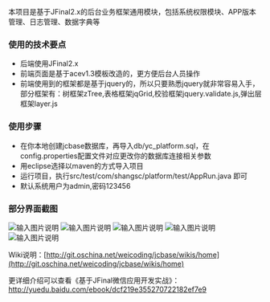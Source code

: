 本项目是基于JFinal2.x的后台业务框架通用模块，包括系统权限模块、APP版本管理、日志管理、数据字典等
### 使用的技术要点
- 后端使用JFinal2.x
- 前端页面是基于acev1.3模板改造的，更方便后台人员操作
- 前端使用到的框架都是基于jquery的，所以只要熟悉jquery就非常容易入手，部分框架有：树框架zTree,表格框架jqGrid,校验框架jquery.validate.js,弹出层框架layer.js

### 使用步骤

- 在你本地创建jcbase数据库，再导入db/yc_platform.sql，在config.properties配置文件对应更改你的数据库连接相关参数
- 用eclipse选择以maven的方式导入项目
- 运行项目，执行src/test/com/shangsc/platform/test/AppRun.java 即可
- 默认系统用户为admin,密码123456

### 部分界面截图
![输入图片说明](http://git.oschina.net/uploads/images/2016/0703/122053_ce09d6a9_387388.png "在这里输入图片标题")
![输入图片说明](http://git.oschina.net/uploads/images/2016/0703/122130_b93742c7_387388.png "在这里输入图片标题")
![输入图片说明](http://git.oschina.net/uploads/images/2016/0703/122201_e3cc617a_387388.png "在这里输入图片标题")
![输入图片说明](http://git.oschina.net/uploads/images/2016/0703/122218_10e97b38_387388.png "在这里输入图片标题")
![输入图片说明](http://git.oschina.net/uploads/images/2016/0703/122228_006c59b1_387388.png "在这里输入图片标题")

Wiki说明：[http://git.oschina.net/weicoding/jcbase/wikis/home](http://git.oschina.net/weicoding/jcbase/wikis/home)

更详细介绍可以查看《基于JFinal微信应用开发实战》：http://yuedu.baidu.com/ebook/dcf219e355270722182ef7e9